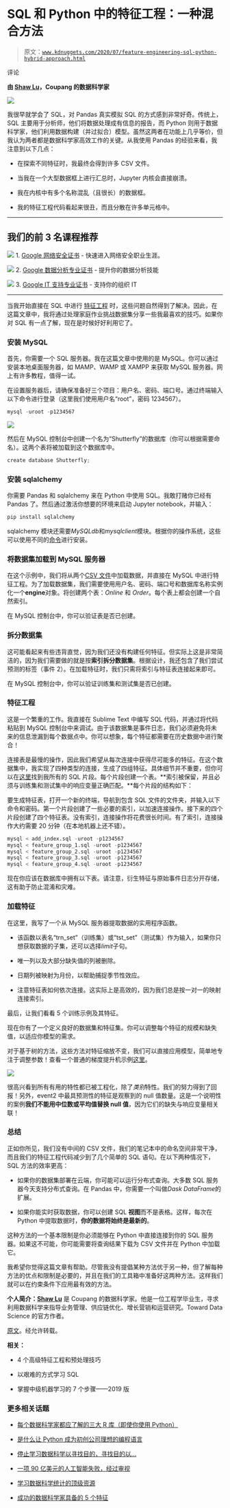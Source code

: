 # SQL 和 Python 中的特征工程：一种混合方法

> 原文：[`www.kdnuggets.com/2020/07/feature-engineering-sql-python-hybrid-approach.html`](https://www.kdnuggets.com/2020/07/feature-engineering-sql-python-hybrid-approach.html)

评论

**由 [Shaw Lu](https://www.linkedin.com/in/shawlu95/)，Coupang 的数据科学家**

![](img/387c7c1fb43091b8548d223324b19571.png)

我很早就学会了 SQL，对 Pandas 真实模拟 SQL 的方式感到非常好奇。传统上，SQL 主要用于分析师，他们将数据处理成有信息的报告，而 Python 则用于数据科学家，他们利用数据构建（并过拟合）模型。虽然这两者在功能上几乎等价，但我认为两者都是数据科学家高效工作的关键。从我使用 Pandas 的经验来看，我注意到以下几点：

+   在探索不同特征时，我最终会得到许多 CSV 文件。

+   当我在一个大型数据框上进行汇总时，Jupyter 内核会直接崩溃。

+   我在内核中有多个名称混乱（且很长）的数据框。

+   我的特征工程代码看起来很丑，而且分散在许多单元格中。

* * *

## 我们的前 3 名课程推荐

![](img/0244c01ba9267c002ef39d4907e0b8fb.png) 1\. [Google 网络安全证书](https://www.kdnuggets.com/google-cybersecurity) - 快速进入网络安全职业生涯。

![](img/e225c49c3c91745821c8c0368bf04711.png) 2\. [Google 数据分析专业证书](https://www.kdnuggets.com/google-data-analytics) - 提升你的数据分析技能

![](img/0244c01ba9267c002ef39d4907e0b8fb.png) 3\. [Google IT 支持专业证书](https://www.kdnuggets.com/google-itsupport) - 支持你的组织 IT

* * *

当我开始直接在 SQL 中进行 [特征工程](https://www.kdnuggets.com/2018/12/feature-engineering-explained.html) 时，这些问题自然得到了解决。因此，在这篇文章中，我将通过处理家庭作业挑战数据集分享一些我最喜欢的技巧。如果你对 SQL 有一点了解，现在是时候好好利用它了。

### 安装 MySQL

首先，你需要一个 SQL 服务器。我在这篇文章中使用的是 MySQL。你可以通过安装本地桌面服务器，如 MAMP、WAMP 或 XAMPP 来获取 MySQL 服务器。网上有许多教程，值得一试。

在设置服务器后，请确保准备好三个项目：用户名、密码、端口号。通过终端输入以下命令进行登录（这里我们使用用户名“root”，密码 1234567）。

```py
mysql -uroot -p1234567
```

![](img/93c6c27ef213b648d77301786b19395a.png)

然后在 MySQL 控制台中创建一个名为“Shutterfly”的数据库（你可以根据需要命名）。这两个表将被加载到这个数据库中。

```py
create database Shutterfly;
```

### 安装 sqlalchemy

你需要 Pandas 和 sqlalchemy 来在 Python 中使用 SQL。我敢打赌你已经有 Pandas 了。然后通过激活你想要的环境来启动 Jupyter notebook，并输入：

```py
pip install sqlalchemy
```

sqlalchemy 模块还需要*MySQLdb*和*mysqlclient*模块。根据你的操作系统，这些可以使用不同的[命令](https://stackoverflow.com/questions/454854/no-module-named-mysqldb)进行安装。

### 将数据集加载到 MySQL 服务器

在这个示例中，我们将从两个[CSV 文件](https://github.com/shawlu95/Data-Science-Toolbox/tree/master/case_study/shutterfly/data)中加载数据，并直接在 MySQL 中进行特征工程。为了加载数据集，我们需要使用用户名、密码、端口号和数据库名称实例化一个**engine**对象。将创建两个表：*Online* 和 *Order*。每个表上都会创建一个自然索引。

在 MySQL 控制台中，你可以验证表是否已创建。

### 拆分数据集

这可能看起来有些违背直觉，因为我们还没有构建任何特征。但实际上这是非常简洁的，因为我们需要做的就是按**索引拆分数据集**。根据设计，我还包含了我们尝试预测的标签（事件 2）。在加载特征时，我们只需将索引与特征表连接起来即可。

在 MySQL 控制台中，你可以验证训练集和测试集是否已创建。

### 特征工程

这是一个繁重的工作。我直接在 Sublime Text 中编写 SQL 代码，并通过将代码粘贴到 MySQL 控制台中来调试。由于该数据集是事件日志，我们必须避免将未来的信息泄漏到每个数据点中。你可以想象，每个特征都需要在历史数据中进行聚合！

连接表是最慢的操作，因此我们希望从每次连接中获得尽可能多的特征。在这个数据集中，我实现了四种类型的连接，生成了四组特征。具体细节并不重要，但你可以在[这里](https://github.com/shawlu95/Shutterfly-Take-Home-Challenge/tree/master/features)找到我所有的 SQL 片段。每个片段创建一个表。**索引被保留，并且必须与训练集和测试集中的响应变量正确匹配。**每个片段的结构如下：

要生成特征表，打开一个新的终端，导航到包含 SQL 文件的文件夹，并输入以下命令和密码。第一个片段创建了一些必要的索引，以加速连接操作。接下来的四个片段创建了四个特征表。没有索引，连接操作将花费很长时间。有了索引，连接操作大约需要 20 分钟（在本地机器上还不错）。

```py
mysql < add_index.sql -uroot -p1234567
mysql < feature_group_1.sql -uroot -p1234567
mysql < feature_group_2.sql -uroot -p1234567
mysql < feature_group_3.sql -uroot -p1234567
mysql < feature_group_4.sql -uroot -p1234567
```

现在你应该在数据库中拥有以下表。请注意，衍生特征与原始事件日志分开存储，这有助于防止混淆和灾难。

### 加载特征

在这里，我写了一个从 MySQL 服务器提取数据的实用程序函数。

+   该函数以表名“trn_set”（训练集）或“tst_set”（测试集）作为输入，如果你只想获取数据的子集，还可以选择*limit*子句。

+   唯一列以及大部分缺失值的列被删除。

+   日期列被映射为月份，以帮助捕捉季节性效应。

+   注意特征表如何依次连接。这实际上是高效的，因为我们总是按一对一的映射连接索引。

最后，让我们看看 5 个训练示例及其特征。

现在你有了一个定义良好的数据集和特征集。你可以调整每个特征的规模和缺失值，以适应你模型的需求。

对于基于树的方法，这些方法对特征缩放不变，我们可以直接应用模型，简单地专注于调整参数！查看一个普通的梯度提升机示例[这里](https://github.com/shawlu95/Data-Science-Toolbox/blob/master/case_study/shutterfly/gbm_benchmark_2.ipynb)。

![](img/fa5fb7efe28cb82131c6f0edf7276e40.png)

很高兴看到所有有用的特性都已被工程化，除了*类别*特性。我们的努力得到了回报！另外，event2 中最具预测性的特征是观察到的 null 值数量。这是一个说明性的案例**我们不能用中位数或平均值替换 null 值**，因为它们的缺失与响应变量相关联！

### 总结

正如你所见，我们没有中间的 CSV 文件，我们的笔记本中的命名空间非常干净，而且我们的特征工程代码减少到了几个简单的 SQL 语句。在以下两种情况下，SQL 方法的效率更高：

+   如果你的数据集部署在云端，你可能可以运行分布式查询。大多数 SQL 服务器今天支持分布式查询。在 Pandas 中，你需要一个叫做*Dask DataFrame*的扩展。

+   如果你能实时获取数据，你可以创建 SQL **视图**而不是表格。这样，每次在 Python 中提取数据时，**你的数据将始终是最新的**。

这种方法的一个基本限制是你必须能够在 Python 中直接连接到你的 SQL 服务器。如果这不可能，你可能需要将查询结果下载为 CSV 文件并在 Python 中加载它。

我希望你觉得这篇文章有帮助。尽管我没有提倡某种方法优于另一种，但了解每种方法的优点和限制是必要的，并且在我们的工具箱中准备好这两种方法。这样我们就可以在约束条件下应用最有效的方法。

**个人简介：[Shaw Lu](https://www.linkedin.com/in/shawlu95/)** 是 Coupang 的数据科学家。他是一位工程学毕业生，寻求利用数据科学来指导业务管理、供应链优化、增长营销和运营研究。Toward Data Science 的官方作者。

[原文](https://towardsdatascience.com/feature-engineering-in-sql-and-python-a-hybrid-approach-b52347cd2de4)。经允许转载。

**相关：**

+   4 个高级特征工程和预处理技巧

+   以艰难的方式学习 SQL

+   掌握中级机器学习的 7 个步骤——2019 版

### 更多相关话题

+   [每个数据科学家都应了解的三大 R 库（即使你使用 Python）](https://www.kdnuggets.com/2021/12/three-r-libraries-every-data-scientist-know-even-python.html)

+   [是什么让 Python 成为初创公司理想的编程语言](https://www.kdnuggets.com/2021/12/makes-python-ideal-programming-language-startups.html)

+   [停止学习数据科学以寻找目的，寻找目的以…](https://www.kdnuggets.com/2021/12/stop-learning-data-science-find-purpose.html)

+   [一项 90 亿美元的人工智能失败，经过审视](https://www.kdnuggets.com/2021/12/9b-ai-failure-examined.html)

+   [学习数据科学统计的顶级资源](https://www.kdnuggets.com/2021/12/springboard-top-resources-learn-data-science-statistics.html)

+   [成功的数据科学家具备的 5 个特征](https://www.kdnuggets.com/2021/12/5-characteristics-successful-data-scientist.html)
